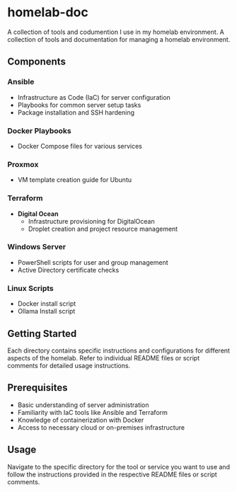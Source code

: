 # homelab-doc
 A collection of tools and codumention I use in my homelab environment.
A collection of tools and documentation for managing a homelab environment.
 
## Components

### Ansible
- Infrastructure as Code (IaC) for server configuration
- Playbooks for common server setup tasks
- Package installation and SSH hardening

### Docker Playbooks
- Docker Compose files for various services

### Proxmox
- VM template creation guide for Ubuntu

### Terraform
- **Digital Ocean**
    - Infrastructure provisioning for DigitalOcean
    - Droplet creation and project resource management

### Windows Server
- PowerShell scripts for user and group management
- Active Directory certificate checks

### Linux Scripts
- Docker install script
- Ollama Install script

## Getting Started
Each directory contains specific instructions and configurations for different aspects of the homelab. Refer to individual README files or script comments for detailed usage instructions.

## Prerequisites
- Basic understanding of server administration
- Familiarity with IaC tools like Ansible and Terraform
- Knowledge of containerization with Docker
- Access to necessary cloud or on-premises infrastructure

## Usage
Navigate to the specific directory for the tool or service you want to use and follow the instructions provided in the respective README files or script comments.
